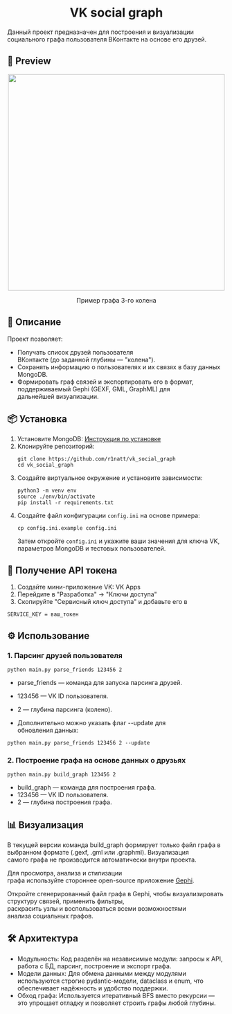 <h1 align="center">VK social graph</h1>

Данный проект предназначен для построения и визуализации социального графа пользователя ВКонтакте на основе его друзей.

## 🌟 Preview

<p align="center">
  <img src="examples/example_with_sizes.png" width="500">
</p>
<p align="center">Пример графа 3-го колена</p>

## 🚀 Описание

Проект позволяет:
- Получать список друзей пользователя ВКонтакте (до заданной глубины — "колена").
- Сохранять информацию о пользователях и их связях в базу данных MongoDB.
- Формировать граф связей и экспортировать его в формат, поддерживаемый Gephi (GEXF, GML, GraphML) для дальнейшей визуализации.

## 📦 Установка

1. Установите MongoDB:
	[Инструкция по установке](https://www.mongodb.com/docs/manual/installation/)
2. Клонируйте репозиторий:
	```
	git clone https://github.com/r1natt/vk_social_graph
	cd vk_social_graph
	```
3. Создайте виртуальное окружение и установите зависимости:
	```
	python3 -m venv env
	source ./env/bin/activate
	pip install -r requirements.txt
	```
4. Создайте файл конфигурации `config.ini` на основе примера:
	```
	cp config.ini.example config.ini
	```
	Затем откройте `config.ini` и укажите ваши значения для ключа VK, параметров MongoDB и тестовых пользователей.

## 🔑 Получение API токена

1. Создайте мини-приложение VK: VK Apps
2. Перейдите в "Разработка" → "Ключи доступа"
3. Скопируйте "Сервисный ключ доступа" и добавьте его в 
```
SERVICE_KEY = ваш_токен
```

## ⚙️ Использование

### 1. Парсинг друзей пользователя

```
python main.py parse_friends 123456 2
```
- parse_friends — команда для запуска парсинга друзей.
- 123456 — VK ID пользователя.
- 2 — глубина парсинга (колено).

- Дополнительно можно указать флаг --update для обновления данных:
```
python main.py parse_friends 123456 2 --update
```

### 2. Построение графа на основе данных о друзьях

```
python main.py build_graph 123456 2
```
- build_graph — команда для построения графа.
- 123456 — VK ID пользователя.
- 2 — глубина построения графа.

## 📊 Визуализация

В текущей версии команда build_graph формирует только файл графа в выбранном формате (.gexf, .gml или .graphml). Визуализация самого графа не производится автоматически внутри проекта.

Для просмотра, анализа и стилизации графа используйте стороннее open-source приложение [Gephi](https://gephi.org/).

Откройте сгенерированный файл графа в Gephi, чтобы визуализировать структуру связей, применить фильтры, раскрасить узлы и воспользоваться всеми возможностями анализа социальных графов.

## 🛠️ Архитектура

- Модульность:
	Код разделён на независимые модули: запросы к API, работа с БД, парсинг, построение и экспорт графа.
- Модели данных:
	Для обмена данными между модулями используются строгие pydantic-модели, dataclass и enum, что обеспечивает надёжность и удобство поддержки.
- Обход графа:
	Используется итеративный BFS вместо рекурсии — это упрощает отладку и позволяет строить графы любой глубины.
